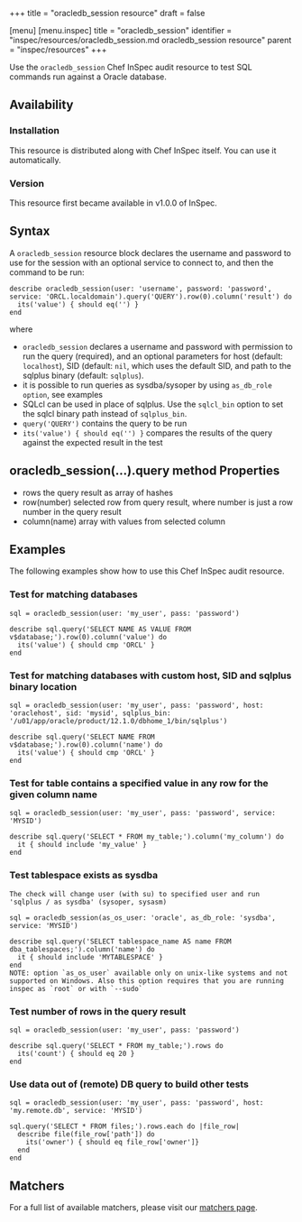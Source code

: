 +++
title = "oracledb_session resource"
draft = false

[menu]
  [menu.inspec]
    title = "oracledb_session"
    identifier = "inspec/resources/oracledb_session.md oracledb_session resource"
    parent = "inspec/resources"
+++


Use the `oracledb_session` Chef InSpec audit resource to test SQL commands run against a Oracle database.


## Availability

### Installation

This resource is distributed along with Chef InSpec itself. You can use it automatically.

### Version

This resource first became available in v1.0.0 of InSpec.

## Syntax

A `oracledb_session` resource block declares the username and password to use for the session with an optional service to connect to, and then the command to be run:

    describe oracledb_session(user: 'username', password: 'password', service: 'ORCL.localdomain').query('QUERY').row(0).column('result') do
      its('value') { should eq('') }
    end

where

* `oracledb_session` declares a username and password with permission to run the query (required), and an optional parameters for host (default: `localhost`), SID (default: `nil`, which uses the default SID, and path to the sqlplus binary (default: `sqlplus`).
* it is possible to run queries as sysdba/sysoper by using `as_db_role option`, see examples
* SQLcl can be used in place of sqlplus. Use the `sqlcl_bin` option to set the sqlcl binary path instead of `sqlplus_bin`.
* `query('QUERY')` contains the query to be run
* `its('value') { should eq('') }` compares the results of the query against the expected result in the test


## oracledb_session(...).query method Properties
* rows the query result as array of hashes
* row(number)  selected row from query result, where number is just a row number in the query result
* column(name) array with values from selected column
 
## Examples

The following examples show how to use this Chef InSpec audit resource.

### Test for matching databases

    sql = oracledb_session(user: 'my_user', pass: 'password')

    describe sql.query('SELECT NAME AS VALUE FROM v$database;').row(0).column('value') do
      its('value') { should cmp 'ORCL' }
    end

### Test for matching databases with custom host, SID and sqlplus binary location

    sql = oracledb_session(user: 'my_user', pass: 'password', host: 'oraclehost', sid: 'mysid', sqlplus_bin: '/u01/app/oracle/product/12.1.0/dbhome_1/bin/sqlplus')

    describe sql.query('SELECT NAME FROM v$database;').row(0).column('name') do
      its('value') { should cmp 'ORCL' }
    end

### Test for table contains a specified value in any row for the given column name

    sql = oracledb_session(user: 'my_user', pass: 'password', service: 'MYSID')

    describe sql.query('SELECT * FROM my_table;').column('my_column') do
      it { should include 'my_value' }
    end

### Test tablespace exists as sysdba
    The check will change user (with su) to specified user and run 'sqlplus / as sysdba' (sysoper, sysasm) 

    sql = oracledb_session(as_os_user: 'oracle', as_db_role: 'sysdba', service: 'MYSID')

    describe sql.query('SELECT tablespace_name AS name FROM dba_tablespaces;').column('name') do
      it { should include 'MYTABLESPACE' }
    end
    NOTE: option `as_os_user` available only on unix-like systems and not supported on Windows. Also this option requires that you are running inspec as `root` or with `--sudo`

### Test number of rows in the query result

    sql = oracledb_session(user: 'my_user', pass: 'password')

    describe sql.query('SELECT * FROM my_table;').rows do
      its('count') { should eq 20 }
    end

### Use data out of (remote) DB query to build other tests

    sql = oracledb_session(user: 'my_user', pass: 'password', host: 'my.remote.db', service: 'MYSID')

    sql.query('SELECT * FROM files;').rows.each do |file_row|
      describe file(file_row['path']) do
        its('owner') { should eq file_row['owner']}
      end
    end

## Matchers

For a full list of available matchers, please visit our [matchers page](https://www.inspec.io/docs/reference/matchers/).
